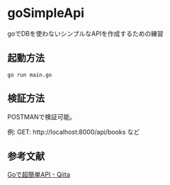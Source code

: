 # goSimpleApi
goでDBを使わないシンプルなAPIを作成するための練習

## 起動方法
```
go run main.go
```

## 検証方法
POSTMANで検証可能。

例: GET: http://localhost:8000/api/books など

## 参考文献
[Goで超簡単API \- Qiita](https://qiita.com/k-penguin-sato/items/8088b69304ee7e8f70be)
